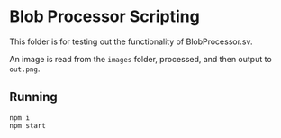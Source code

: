 # Blob Processor Scripting

This folder is for testing out the functionality of BlobProcessor.sv.

An image is read from the `images` folder, processed, and then output to `out.png`.

## Running

```
npm i
npm start
```


